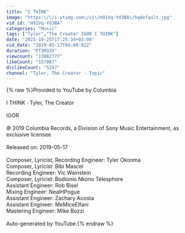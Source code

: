 ```yaml
---
title: "I THINK"
image: "https:\/\/i.ytimg.com\/vi\/m91Vq-Yd3BA\/hqdefault.jpg"
vid_id: "m91Vq-Yd3BA"
categories: "Music"
tags: ["Tyler","The Creator IGOR I THINK"]
date: "2021-10-25T17:25:34+03:00"
vid_date: "2019-05-17T04:00:02Z"
duration: "PT3M33S"
viewcount: "13082777"
likeCount: "157087"
dislikeCount: "5257"
channel: "Tyler, The Creator - Topic"
---
```

{% raw %}Provided to YouTube by Columbia<br /><br />I THINK · Tyler, The Creator<br /><br />IGOR<br /><br />℗ 2019 Columbia Records, a Division of Sony Music Entertainment, as exclusive licensee<br /><br />Released on: 2019-05-17<br /><br />Composer, Lyricist, Recording  Engineer: Tyler Okonma<br />Composer, Lyricist: Bibi Mascel<br />Recording  Engineer: Vic Wainstein<br />Composer, Lyricist: Bodionio Nkono Telesphore<br />Assistant  Engineer: Rob Bisel<br />Mixing  Engineer: NealHPogue<br />Assistant  Engineer: Zachary Acosta<br />Assistant  Engineer: MeMiceElfani<br />Mastering  Engineer: Mike Bozzi<br /><br />Auto-generated by YouTube.{% endraw %}
